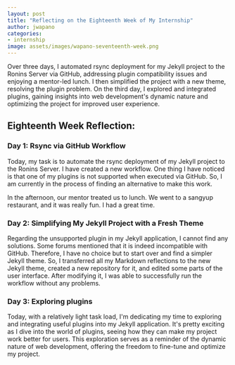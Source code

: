 ```yaml
---
layout: post
title: "Reflecting on the Eighteenth Week of My Internship"
author: jwapano
categories: 
- internship
image: assets/images/wapano-seventeenth-week.png
---
```


Over three days, I automated rsync deployment for my Jekyll project to the Ronins Server via GitHub, addressing plugin compatibility issues and enjoying a mentor-led lunch. I then simplified the project with a new theme, resolving the plugin problem. On the third day, I explored and integrated plugins, gaining insights into web development's dynamic nature and optimizing the project for improved user experience.

## Eighteenth Week Reflection:

### Day 1: Rsync via GitHub Workflow

Today, my task is to automate the rsync deployment of my Jekyll project to the Ronins Server. I have created a new workflow. One thing I have noticed is that one of my plugins is not supported when executed via GitHub. So, I am currently in the process of finding an alternative to make this work.

In the afternoon, our mentor treated us to lunch. We went to a sangyup restaurant, and it was really fun. I had a great time.

### Day 2:  Simplifying My Jekyll Project with a Fresh Theme

Regarding the unsupported plugin in my Jekyll application, I cannot find any solutions. Some forums mentioned that it is indeed incompatible with GitHub. Therefore, I have no choice but to start over and find a simpler Jekyll theme. So, I transferred all my Markdown reflections to the new Jekyll theme, created a new repository for it, and edited some parts of the user interface. After modifying it, I was able to successfully run the workflow without any problems.

### Day 3:  Exploring plugins

Today, with a relatively light task load, I'm dedicating my time to exploring and integrating useful plugins into my Jekyll application. It's pretty exciting as I dive into the world of plugins, seeing how they can make my project work better for users. This exploration serves as a reminder of the dynamic nature of web development, offering the freedom to fine-tune and optimize my project.

